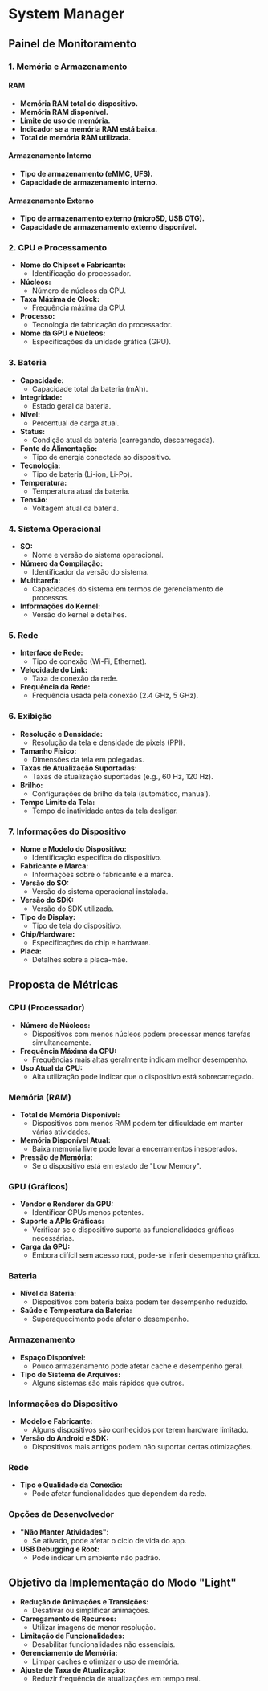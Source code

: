 # System Manager

## Painel de Monitoramento

### 1. Memória e Armazenamento

#### RAM

- **Memória RAM total do dispositivo.**
- **Memória RAM disponível.**
- **Limite de uso de memória.**
- **Indicador se a memória RAM está baixa.**
- **Total de memória RAM utilizada.**

#### Armazenamento Interno

- **Tipo de armazenamento (eMMC, UFS).**
- **Capacidade de armazenamento interno.**

#### Armazenamento Externo

- **Tipo de armazenamento externo (microSD, USB OTG).**
- **Capacidade de armazenamento externo disponível.**

### 2. CPU e Processamento

- **Nome do Chipset e Fabricante:**
  - Identificação do processador.
- **Núcleos:**
  - Número de núcleos da CPU.
- **Taxa Máxima de Clock:**
  - Frequência máxima da CPU.
- **Processo:**
  - Tecnologia de fabricação do processador.
- **Nome da GPU e Núcleos:**
  - Especificações da unidade gráfica (GPU).

### 3. Bateria

- **Capacidade:**
  - Capacidade total da bateria (mAh).
- **Integridade:**
  - Estado geral da bateria.
- **Nível:**
  - Percentual de carga atual.
- **Status:**
  - Condição atual da bateria (carregando, descarregada).
- **Fonte de Alimentação:**
  - Tipo de energia conectada ao dispositivo.
- **Tecnologia:**
  - Tipo de bateria (Li-ion, Li-Po).
- **Temperatura:**
  - Temperatura atual da bateria.
- **Tensão:**
  - Voltagem atual da bateria.

### 4. Sistema Operacional

- **SO:**
  - Nome e versão do sistema operacional.
- **Número da Compilação:**
  - Identificador da versão do sistema.
- **Multitarefa:**
  - Capacidades do sistema em termos de gerenciamento de processos.
- **Informações do Kernel:**
  - Versão do kernel e detalhes.

### 5. Rede

- **Interface de Rede:**
  - Tipo de conexão (Wi-Fi, Ethernet).
- **Velocidade do Link:**
  - Taxa de conexão da rede.
- **Frequência da Rede:**
  - Frequência usada pela conexão (2.4 GHz, 5 GHz).

### 6. Exibição

- **Resolução e Densidade:**
  - Resolução da tela e densidade de pixels (PPI).
- **Tamanho Físico:**
  - Dimensões da tela em polegadas.
- **Taxas de Atualização Suportadas:**
  - Taxas de atualização suportadas (e.g., 60 Hz, 120 Hz).
- **Brilho:**
  - Configurações de brilho da tela (automático, manual).
- **Tempo Limite da Tela:**
  - Tempo de inatividade antes da tela desligar.

### 7. Informações do Dispositivo

- **Nome e Modelo do Dispositivo:**
  - Identificação específica do dispositivo.
- **Fabricante e Marca:**
  - Informações sobre o fabricante e a marca.
- **Versão do SO:**
  - Versão do sistema operacional instalada.
- **Versão do SDK:**
  - Versão do SDK utilizada.
- **Tipo de Display:**
  - Tipo de tela do dispositivo.
- **Chip/Hardware:**
  - Especificações do chip e hardware.
- **Placa:**
  - Detalhes sobre a placa-mãe.

## Proposta de Métricas

### CPU (Processador)

- **Número de Núcleos:**
  - Dispositivos com menos núcleos podem processar menos tarefas simultaneamente.
- **Frequência Máxima da CPU:**
  - Frequências mais altas geralmente indicam melhor desempenho.
- **Uso Atual da CPU:**
  - Alta utilização pode indicar que o dispositivo está sobrecarregado.

### Memória (RAM)

- **Total de Memória Disponível:**
  - Dispositivos com menos RAM podem ter dificuldade em manter várias atividades.
- **Memória Disponível Atual:**
  - Baixa memória livre pode levar a encerramentos inesperados.
- **Pressão de Memória:**
  - Se o dispositivo está em estado de "Low Memory".

### GPU (Gráficos)

- **Vendor e Renderer da GPU:**
  - Identificar GPUs menos potentes.
- **Suporte a APIs Gráficas:**
  - Verificar se o dispositivo suporta as funcionalidades gráficas necessárias.
- **Carga da GPU:**
  - Embora difícil sem acesso root, pode-se inferir desempenho gráfico.

### Bateria

- **Nível da Bateria:**
  - Dispositivos com bateria baixa podem ter desempenho reduzido.
- **Saúde e Temperatura da Bateria:**
  - Superaquecimento pode afetar o desempenho.

### Armazenamento

- **Espaço Disponível:**
  - Pouco armazenamento pode afetar cache e desempenho geral.
- **Tipo de Sistema de Arquivos:**
  - Alguns sistemas são mais rápidos que outros.

### Informações do Dispositivo

- **Modelo e Fabricante:**
  - Alguns dispositivos são conhecidos por terem hardware limitado.
- **Versão do Android e SDK:**
  - Dispositivos mais antigos podem não suportar certas otimizações.

### Rede

- **Tipo e Qualidade da Conexão:**
  - Pode afetar funcionalidades que dependem da rede.

### Opções de Desenvolvedor

- **"Não Manter Atividades":**
  - Se ativado, pode afetar o ciclo de vida do app.
- **USB Debugging e Root:**
  - Pode indicar um ambiente não padrão.

## Objetivo da Implementação do Modo "Light"

- **Redução de Animações e Transições:**
  - Desativar ou simplificar animações.
- **Carregamento de Recursos:**
  - Utilizar imagens de menor resolução.
- **Limitação de Funcionalidades:**
  - Desabilitar funcionalidades não essenciais.
- **Gerenciamento de Memória:**
  - Limpar caches e otimizar o uso de memória.
- **Ajuste de Taxa de Atualização:**
  - Reduzir frequência de atualizações em tempo real.
